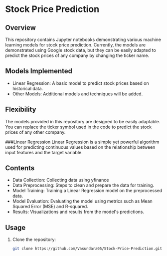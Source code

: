 # Stock Price Prediction

## Overview
This repository contains Jupyter notebooks demonstrating various machine learning models for stock price prediction. 
Currently, the models are demonstrated using Google stock data, but they can be easily adapted to predict the stock prices of any company by changing the ticker name.

## Models Implemented
- Linear Regression: A basic model to predict stock prices based on historical data.
- Other Models: Additional models and techniques will be added.

## Flexibility
The models provided in this repository are designed to be easily adaptable. You can replace the ticker symbol used in the code to predict the stock prices of any other company. 

###Linear Regression
Linear Regression is a simple yet powerful algorithm used for predicting continuous values based on the relationship between input features and the target variable.

## Contents
- Data Collection: Collecting data using yfinance
- Data Preprocessing: Steps to clean and prepare the data for training.
- Model Training: Training a Linear Regression model on the preprocessed data.
- Model Evaluation: Evaluating the model using metrics such as Mean Squared Error (MSE) and R-squared.
- Results: Visualizations and results from the model's predictions.


## Usage
1. Clone the repository:
   ```bash
   git clone https://github.com/Vasundara05/Stock-Price-Prediction.git
